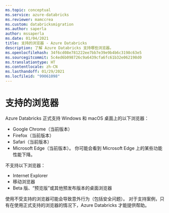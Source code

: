 ```yaml
---
ms.topic: conceptual
ms.service: azure-databricks
ms.reviewer: mamccrea
ms.custom: databricksmigration
ms.author: saperla
author: mssaperla
ms.date: 01/04/2021
title: 支持的浏览器 - Azure Databricks
description: 了解 Azure Databricks 支持哪些浏览器。
ms.openlocfilehash: 34f6cd08e781222ee7bb7e39e9b4b6c3198c63e5
ms.sourcegitcommit: 5c4ed6b098726c9a6439cfa6fc61b32e062198d0
ms.translationtype: HT
ms.contentlocale: zh-CN
ms.lasthandoff: 01/29/2021
ms.locfileid: "99061098"
---
```

# <a name="supported-browsers"></a>支持的浏览器

Azure Databricks 正式支持 Windows 和 macOS 桌面上的以下浏览器：

* Google Chrome（当前版本）
* Firefox（当前版本）
* Safari（当前版本）
* Microsoft Edge（当前版本）。 你可能会看到 Microsoft Edge 上的某些功能性能下降。

不支持以下浏览器：

* Internet Explorer
* 移动浏览器
* Beta 版、“预览版”或其他预发布版本的桌面浏览器

使用不受支持的浏览器可能会导致意外行为（包括安全问题）。 对于支持案例，只有在使用正式支持的浏览器的情况下，Azure Databricks 才能提供帮助。